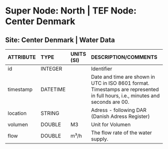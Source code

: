 # Super Node: North | TEF Node: Center Denmark

## Site: Center Denmark | Water Data 

| ATTRIBUTE   | TYPE     | UNITS (SI)   | DESCRIPTION/COMMENTS                                                                                                           |
|:------------|:---------|:-------------|:-------------------------------------------------------------------------------------------------------------------------------|
| id          | INTEGER  |           | Identifier                                                                                                                     |
| timestamp   | DATETIME |           | Date and time are shown in UTC in ISO 8601 format. Timestamps are represented in full hours, i.e., minutes and seconds are 00. |
| location    | STRING   |           | Adress - following DAR (Danish Adress Register)                                                                                |
| volumen     | DOUBLE   | M3           | Unit for Volumen                                                                                                               |
| flow        | DOUBLE   | m³/h         | The flow rate of the water supply.                                                                                             |

